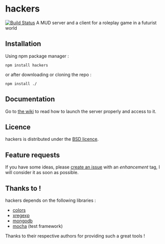 # hackers #
[![Build Status](https://secure.travis-ci.org/robinouu/hackers.png?branch=master)](http://travis-ci.org/robinouu/hackers)
A MUD server and a client for a roleplay game in a futurist world

## Installation ##

Using npm package manager :

	npm install hackers
	
or after downloading or cloning the repo :

	npm install ./

## Documentation ##

Go to [the wiki](https://github.com/robinouu/hackers/wiki) to read how to launch the server properly and access to it.

## Licence ##

hackers is distributed under the [BSD licence](https://github.com/robinouu/hackers/blob/master/LICENSE).

## Feature requests ##

If you have some ideas, please [create an issue](https://github.com/robinouu/hackers/issues/new) with an *enhancement* tag, I will consider it as soon as possible.

## Thanks to ! ##

hackers depends on the following libraries :

  - [colors](https://npmjs.org/package/colors)
  - [xregexp](https://npmjs.org/package/xregexp)
  - [mongodb](https://npmjs.org/package/mongodb) 
  - [mocha](https://npmjs.org/package/mocha)  (test framework)
  
Thanks to their respective authors for providing such a great tools !
